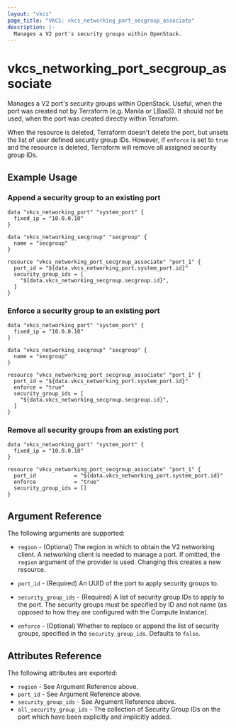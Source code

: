 ```yaml
---
layout: "vkcs"
page_title: "VKCS: vkcs_networking_port_secgroup_associate"
description: |-
  Manages a V2 port's security groups within OpenStack.
---
```


# vkcs\_networking\_port\_secgroup\_associate

Manages a V2 port's security groups within OpenStack. Useful, when the port was
created not by Terraform (e.g. Manila or LBaaS). It should not be used, when the
port was created directly within Terraform.

When the resource is deleted, Terraform doesn't delete the port, but unsets the
list of user defined security group IDs.  However, if `enforce` is set to `true`
and the resource is deleted, Terraform will remove all assigned security group
IDs.

## Example Usage

### Append a security group to an existing port

```hcl
data "vkcs_networking_port" "system_port" {
  fixed_ip = "10.0.0.10"
}

data "vkcs_networking_secgroup" "secgroup" {
  name = "secgroup"
}

resource "vkcs_networking_port_secgroup_associate" "port_1" {
  port_id = "${data.vkcs_networking_port.system_port.id}"
  security_group_ids = [
    "${data.vkcs_networking_secgroup.secgroup.id}",
  ]
}
```

### Enforce a security group to an existing port

```hcl
data "vkcs_networking_port" "system_port" {
  fixed_ip = "10.0.0.10"
}

data "vkcs_networking_secgroup" "secgroup" {
  name = "secgroup"
}

resource "vkcs_networking_port_secgroup_associate" "port_1" {
  port_id = "${data.vkcs_networking_port.system_port.id}"
  enforce = "true"
  security_group_ids = [
    "${data.vkcs_networking_secgroup.secgroup.id}",
  ]
}
```

### Remove all security groups from an existing port

```hcl
data "vkcs_networking_port" "system_port" {
  fixed_ip = "10.0.0.10"
}

resource "vkcs_networking_port_secgroup_associate" "port_1" {
  port_id            = "${data.vkcs_networking_port.system_port.id}"
  enforce            = "true"
  security_group_ids = []
}
```

## Argument Reference

The following arguments are supported:

* `region` - (Optional) The region in which to obtain the V2 networking client.
    A networking client is needed to manage a port. If omitted, the
    `region` argument of the provider is used. Changing this creates a new
    resource.

* `port_id` - (Required) An UUID of the port to apply security groups to.

* `security_group_ids` - (Required) A list of security group IDs to apply to
    the port. The security groups must be specified by ID and not name (as
    opposed to how they are configured with the Compute Instance).

* `enforce` - (Optional) Whether to replace or append the list of security
    groups, specified in the `security_group_ids`. Defaults to `false`.

## Attributes Reference

The following attributes are exported:

* `region` - See Argument Reference above.
* `port_id` - See Argument Reference above.
* `security_group_ids` - See Argument Reference above.
* `all_security_group_ids` - The collection of Security Group IDs on the port
  which have been explicitly and implicitly added.
